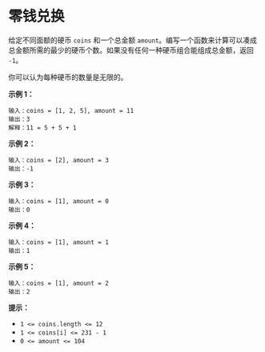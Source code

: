 # 零钱兑换

给定不同面额的硬币 `coins` 和一个总金额 `amount`。编写一个函数来计算可以凑成总金额所需的最少的硬币个数。如果没有任何一种硬币组合能组成总金额，返回 `-1`。

你可以认为每种硬币的数量是无限的。

 

**示例 1：**
```
输入：coins = [1, 2, 5], amount = 11
输出：3 
解释：11 = 5 + 5 + 1
```

**示例 2：**
```
输入：coins = [2], amount = 3
输出：-1
```

**示例 3：**
```
输入：coins = [1], amount = 0
输出：0
```

**示例 4：**
```
输入：coins = [1], amount = 1
输出：1
```

**示例 5：**
```
输入：coins = [1], amount = 2
输出：2
``` 

**提示：**

+ `1 <= coins.length <= 12`
+ `1 <= coins[i] <= 231 - 1`
+ `0 <= amount <= 104`